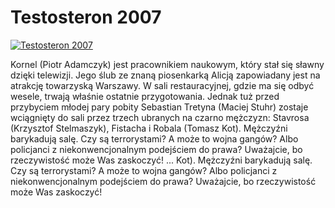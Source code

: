 Testosteron 2007 
=============
[![Testosteron 2007 ](http://vidos.pl/images/player.gif)](http://vidos.pl/testosteron-2007)

 Kornel (Piotr Adamczyk) jest pracownikiem naukowym, który stał się sławny dzięki telewizji. Jego ślub ze znaną piosenkarką Alicją zapowiadany jest na atrakcję towarzyską Warszawy. W sali restauracyjnej, gdzie ma się odbyć wesele, trwają właśnie ostatnie przygotowania. Jednak tuż przed przybyciem młodej pary pobity Sebastian Tretyna (Maciej Stuhr) zostaje wciągnięty do sali przez trzech ubranych na czarno mężczyzn: Stavrosa (Krzysztof Stelmaszyk), Fistacha i Robala (Tomasz Kot). Mężczyźni barykadują salę. Czy są terrorystami? A może to wojna gangów? Albo policjanci z niekonwencjonalnym podejściem do prawa? Uważajcie, bo rzeczywistość może Was zaskoczyć!  ... Kot). Mężczyźni barykadują salę. Czy są terrorystami? A może to wojna gangów? Albo policjanci z niekonwencjonalnym podejściem do prawa? Uważajcie, bo rzeczywistość może Was zaskoczyć!
